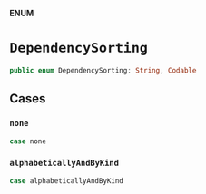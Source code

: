 **ENUM**

# `DependencySorting`

```swift
public enum DependencySorting: String, Codable
```

## Cases
### `none`

```swift
case none
```

### `alphabeticallyAndByKind`

```swift
case alphabeticallyAndByKind
```
